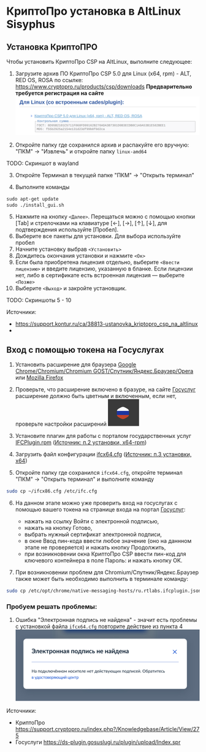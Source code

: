 # КриптоПро установка в AltLinux Sisyphus

## Установка КриптоПРО

Чтобы установить КриптоПро CSP на AltLinux, выполните следующее:

1. Загрузите архив ПО КриптоПро CSP 5.0 для Linux (x64, rpm) - ALT, RED OS, ROSA по ссылке: https://www.cryptopro.ru/products/csp/downloads **Предварительно требуется регистрация на сайте**
![Изображение с сайта криптопро, как выглядит раздел с скачиванием файла](./public/cryptopro/load.png)

2. Откройте папку где сохранился архив и распакуйте его вручную: "ПКМ" → "Извлечь" и откройте папку `linux-amd64`

TODO: Скриншот в wayland

3. Откройте Терминал в текущей папке "ПКМ" → "Открыть терминал"

4. Выполните команды
```bash[apt-get]
sudo apt-get update
sudo ./install_gui.sh
```

5. Нажмите на кнопку `<Далее>`. Перещаться можно с помощью кнопки [Tab] и стрелочками на клавиатуре [←], [→], [↑], [↓], для подтверждения используйте [Пробел].
6. Выберите все пакеты для установки. Для выбора используйте пробел 
7. Начните установку выбрав `<Установить>`
8. Дождитесь окончания установки и нажмите `<Ок>`
9. Если была приобретена лицензия отдельно, выберите `<Ввести лицензию>` и введите лицензию, указанную в бланке. Если лицензии нет, либо в сертификате есть встроенная лицензия — выберите `<Позже>`
10. Выберите `<Выход>` и закройте установщик.

TODO: Скриншоты 5 - 10

Источники:
- https://support.kontur.ru/ca/38813-ustanovka_kriptopro_csp_na_altlinux
- 


## Вход с помощью токена на Госуслугах


1. Установить расширение для браузера [Google Chrome/Chromium/Chromium GOST/Спутник/Яндекс.Браузер/Opera](https://chrome.google.com/webstore/detail/ifcplugin-extension/pbefkdcndngodfeigfdgiodgnmbgcfha) или [Mozilla Firefox](https://ds-plugin.gosuslugi.ru/plugin/upload/assets/distrib/addon-1.2.8-fx.xpi)

2. Проверьте, что расширение включено в бразуре, на сайте [Госуслуг](https://www.gosuslugi.ru/) расширение должно быть цветным и включенным, если нет, проверьте настройки расширений 
![Цветное расширение в меню расширений следующий после строчки адреса сайта обычно, для проверки работы: находять на сайте госуслуг, нажмите ПКМ на Расширение для плагина Госуслуг, второй пункт сверху в меню должен быть - расширение может получать доступ к данным сайта и изменять их](./public/cryptopro/ext-is-on.png)

3. Установите плагин для работы с порталом государственных услуг [IFCPlugin.rpm](https://ds-plugin.gosuslugi.ru/plugin/upload/assets/distrib/IFCPlugin-x86_64.rpm) ([Источник: п.2 установки, x64-rpm](https://support.cryptopro.ru/index.php?/Knowledgebase/Article/View/275))

4. Загрузить файл конфигурации [ifcx64.cfg](https://www.cryptopro.ru/sites/default/files/public/faq/ifcx64.cfg) ([Источник: п.3 установки, x64](https://support.cryptopro.ru/index.php?/Knowledgebase/Article/View/275))

5. Откройте папку где сохранился `ifcx64.cfg`, откройте терминал "ПКМ" → "Открыть терминал" и выполните команду
```bash
sudo cp ~/ifcx86.cfg /etc/ifc.cfg
```

6. На данном этапе можно уже проверить вход на госуслугах с помощью вашего токена на странице входа на портал [Госуслуг](https://esia.gosuslugi.ru/login):
    - нажать на ссылку Войти с электронной подписью,
    - нажать на кнопку Готово,
    - выбрать нужный сертификат электронной подписи,
    - в окне Ввод пин-кода ввести любое значение (оно на даннном этапе не проверяется) и нажать кнопку Продолжить,
    - при возникновении окна КриптоПро CSP ввести пин-код для ключевого контейнера в поле Пароль: и нажать кнопку OK.


7. При возникновении проблем для Chromium/Спутник/Яндекс.Браузер также может быть необходимо выполнить в терминале команду:
```bash
sudo cp /etc/opt/chrome/native-messaging-hosts/ru.rtlabs.ifcplugin.json /etc/chromium/native-messaging-hosts
```


### Пробуем решать проблемы:
1. Ошибка "Электронная подпись не найдена" - значит есть проблемы с установкой файла `ifcx64.cfg` повторите действие из пункта 4
![Ошибка на портале Госуслуги: Электронная подпись не найдена](./public/cryptopro/sing404.jpg)


Источники:
- КриптоПро https://support.cryptopro.ru/index.php?/Knowledgebase/Article/View/275
- Госуслуги https://ds-plugin.gosuslugi.ru/plugin/upload/Index.spr